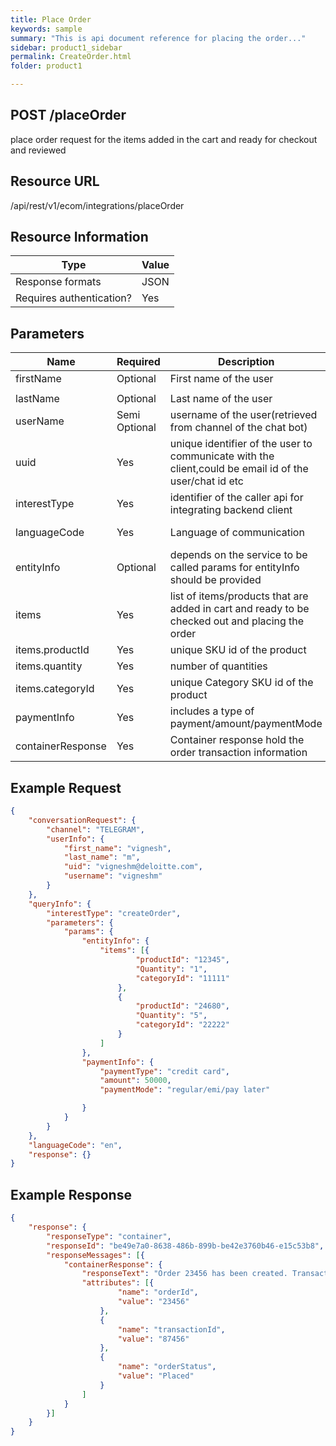 ```yaml
---
title: Place Order
keywords: sample
summary: "This is api document reference for placing the order..."
sidebar: product1_sidebar
permalink: CreateOrder.html
folder: product1

---
```





## POST /placeOrder

place order request for the items added in the cart and ready for checkout and reviewed

## Resource URL

/api/rest/v1/ecom/integrations/placeOrder

## Resource Information

| Type                     | Value |
| ------------------------ | ----- |
| Response formats         | JSON  |
| Requires authentication? | Yes   |

## Parameters

| Name              | Required      | Description                                                  | Default | Value               |
| ----------------- | ------------- | ------------------------------------------------------------ | ------- | ------------------- |
| firstName         | Optional      | First name of the user                                       | -       | Ram                 |
|                   |               |                                                              |         |                     |
| lastName          | Optional      | Last name of the user                                        | -       | Srini               |
| userName          | Semi Optional | username of the user(retrieved from channel of the chat bot) | -       | ram123              |
| uuid              | Yes           | unique identifier of the user to communicate with the client,could be email id of the user/chat id etc | -       | ram123@gmail.com    |
| interestType      | Yes           | identifier of the caller api for integrating backend client  | -       | orderStatus         |
| languageCode      | Yes           | Language of communication                                    | en-US   | en-US/en-AU/en-UK   |
| entityInfo        | Optional      | depends on the service to be called params for entityInfo should be provided |         | orderID=1234        |
| items             | Yes           | list of items/products that are added in cart and ready to be checked out and placing the order |         | shoes               |
| items.productId   | Yes           | unique SKU id of the product                                 |         | 12345               |
| items.quantity    | Yes           | number of quantities                                         | 1       | 4 nos               |
| items.categoryId  | Yes           | unique Category SKU id of the product                        |         | 1111(shoes)         |
| paymentInfo       | Yes           | includes a type of payment/amount/paymentMode                |         | creditCard/5000/emi |
| containerResponse | Yes           | Container response hold the order transaction information    |         |                     |



## Example Request



``````json
{
	"conversationRequest": {
		"channel": "TELEGRAM",
		"userInfo": {
			"first_name": "vignesh",
			"last_name": "m",
			"uid": "vigneshm@deloitte.com",
			"username": "vigneshm"
		}
	},
	"queryInfo": {
		"interestType": "createOrder",
		"parameters": {
			"params": {
				"entityInfo": {
					"items": [{
							"productId": "12345",
							"Quantity": "1",
							"categoryId": "11111"
						},
						{
							"productId": "24680",
							"Quantity": "5",
							"categoryId": "22222"
						}
					]
				},
				"paymentInfo": {
					"paymentType": "credit card",
					"amount": 50000,
					"paymentMode": "regular/emi/pay later"

				}
			}
		}
	},
	"languageCode": "en",
	"response": {}
}
``````

## Example Response

``````json
{
	"response": {
		"responseType": "container",
		"responseId": "be49e7a0-8638-486b-899b-be42e3760b46-e15c53b8",
		"responseMessages": [{
			"containerResponse": {
				"responseText": "Order 23456 has been created. Transaction number is 86754.",
				"attributes": [{
						"name": "orderId",
						"value": "23456"
					},
					{
						"name": "transactionId",
						"value": "87456"
					},
					{
						"name": "orderStatus",
						"value": "Placed"
					}
				]
			}
		}]
	}
}
``````